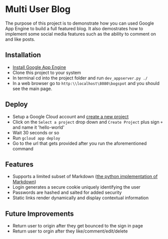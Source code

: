 # Multi User Blog
The purpose of this project is to demonstrate how you can used Google App Engine to build a full featured blog. It also demostrates how to implement some social media features such as the ability to comment on and like posts.
## Installation
* [Install Google App Engine](https://drive.google.com/open?id=0Byu3UemwRffDc21qd3duLW9LMm8)
* Clone this project to your system
* In terminal cd into the project folder and run `dev_appserver.py ./`
* In a web browser go to `http:\\localhost\8080\bogspot` and you should see the main page.
## Deploy
* Setup a Google Cloud account and [create a new project](https://console.cloud.google.com/start)
* Click on the `Select a project` drop down and `Create Project` plus sign `+` and name it 'hello-world'
* Wait 30 seconds or so
* Run `gcloud app deploy`
* Go to the url that gets provided after you run the aforementioned command
## Features
* Supports a limited subset of Markdown ([the python implementation of Markdown](https://pypi.python.org/pypi/Markdown))
* Login generates a secure cookie uniquely identifying the user
* Passwords are hashed and salted for added security
* Static links render dynamically and display contextual information
## Future Improvements
* Return user to origin after they get bounced to the sign in page
* Return user to orgin after they like/comment/edit/delete